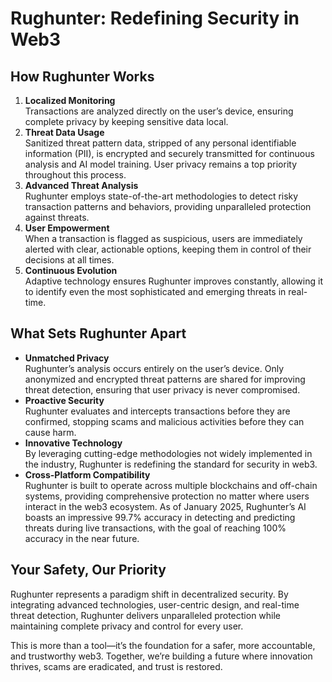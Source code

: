 <h1>Rughunter: Redefining Security in Web3</h1>

<h2>How Rughunter Works</h2>
<ol>
    <li>
        <strong>Localized Monitoring</strong><br>
        Transactions are analyzed directly on the user’s device, ensuring complete privacy by keeping sensitive data local.
    </li>
    <li>
        <strong>Threat Data Usage</strong><br>
        Sanitized threat pattern data, stripped of any personal identifiable information (PII), is encrypted and securely transmitted for continuous analysis and AI model training. User privacy remains a top priority throughout this process.
    </li>
    <li>
        <strong>Advanced Threat Analysis</strong><br>
        Rughunter employs state-of-the-art methodologies to detect risky transaction patterns and behaviors, providing unparalleled protection against threats.
    </li>
    <li>
        <strong>User Empowerment</strong><br>
        When a transaction is flagged as suspicious, users are immediately alerted with clear, actionable options, keeping them in control of their decisions at all times.
    </li>
    <li>
        <strong>Continuous Evolution</strong><br>
        Adaptive technology ensures Rughunter improves constantly, allowing it to identify even the most sophisticated and emerging threats in real-time.
    </li>
</ol>

<h2>What Sets Rughunter Apart</h2>
<ul>
    <li>
        <strong>Unmatched Privacy</strong><br>
        Rughunter’s analysis occurs entirely on the user’s device. Only anonymized and encrypted threat patterns are shared for improving threat detection, ensuring that user privacy is never compromised.
    </li>
    <li>
        <strong>Proactive Security</strong><br>
        Rughunter evaluates and intercepts transactions before they are confirmed, stopping scams and malicious activities before they can cause harm.
    </li>
    <li>
        <strong>Innovative Technology</strong><br>
        By leveraging cutting-edge methodologies not widely implemented in the industry, Rughunter is redefining the standard for security in web3.
    </li>
    <li>
        <strong>Cross-Platform Compatibility</strong><br>
        Rughunter is built to operate across multiple blockchains and off-chain systems, providing comprehensive protection no matter where users interact in the web3 ecosystem. As of January 2025, Rughunter’s AI boasts an impressive 99.7% accuracy in detecting and predicting threats during live transactions, with the goal of reaching 100% accuracy in the near future.
    </li>
</ul>

<h2>Your Safety, Our Priority</h2>
<p>
    Rughunter represents a paradigm shift in decentralized security. By integrating advanced technologies, user-centric design, and real-time threat detection, Rughunter delivers unparalleled protection while maintaining complete privacy and control for every user.
</p>
<p>
    This is more than a tool—it’s the foundation for a safer, more accountable, and trustworthy web3. Together, we’re building a future where innovation thrives, scams are eradicated, and trust is restored.
</p>
